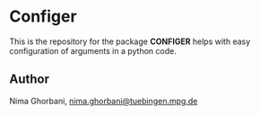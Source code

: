 Configer
========

This is the repository for the package **CONFIGER** helps with easy configuration of arguments in a python code.

Author
------

Nima Ghorbani, nima.ghorbani@tuebingen.mpg.de
